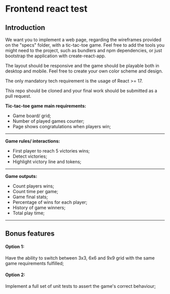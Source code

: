 # Frontend react test

## **Introduction**
We want you to implement a web page, regarding the wireframes provided on the "specs" folder, with a tic-tac-toe game. 
Feel free to add the tools you might need to the project, such as bundlers and npm dependencies, or just bootstrap the application with create-react-app. 

The layout should be responsive and the game should be playable both in desktop and mobile. Feel free to create your own color scheme and design.

The only mandatory tech requirement is the usage of React >= 17.

This repo should be cloned and your final work should be submitted as a pull request.

 **Tic-tac-toe game main requirements:**
- Game board/ grid;
- Number of played games counter;
- Page shows congratulations when players win;
___
 **Game rules/ interactions:**
- First player to reach 5 victories wins;
- Detect victories;
- Highlight victory line and tokens;
___
 **Game outputs:**
- Count players wins;
- Count time per game;
- Game final stats;
- Percentage of wins for each player;
- History of game winners;
- Total play time;
___
## Bonus features
#### **Option 1:**
Have the ability to switch between 3x3, 6x6 and 9x9 grid with the same game requirements fulfilled;

#### **Option 2:**
Implement a full set of unit tests to assert the game's correct behaviour;

